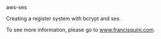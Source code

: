 aws-ses

Creating a register system with bcrypt and ses.

To see more information, please go to www.francisquini.com.

